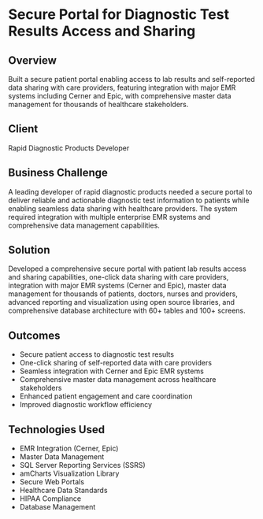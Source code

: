 # Secure Portal for Diagnostic Test Results Access and Sharing

## Overview
Built a secure patient portal enabling access to lab results and self-reported data sharing with care providers, featuring integration with major EMR systems including Cerner and Epic, with comprehensive master data management for thousands of healthcare stakeholders.

## Client
Rapid Diagnostic Products Developer

## Business Challenge
A leading developer of rapid diagnostic products needed a secure portal to deliver reliable and actionable diagnostic test information to patients while enabling seamless data sharing with healthcare providers. The system required integration with multiple enterprise EMR systems and comprehensive data management capabilities.

## Solution
Developed a comprehensive secure portal with patient lab results access and sharing capabilities, one-click data sharing with care providers, integration with major EMR systems (Cerner and Epic), master data management for thousands of patients, doctors, nurses and providers, advanced reporting and visualization using open source libraries, and comprehensive database architecture with 60+ tables and 100+ screens.

## Outcomes
- Secure patient access to diagnostic test results
- One-click sharing of self-reported data with care providers
- Seamless integration with Cerner and Epic EMR systems
- Comprehensive master data management across healthcare stakeholders
- Enhanced patient engagement and care coordination
- Improved diagnostic workflow efficiency

## Technologies Used
- EMR Integration (Cerner, Epic)
- Master Data Management
- SQL Server Reporting Services (SSRS)
- amCharts Visualization Library
- Secure Web Portals
- Healthcare Data Standards
- HIPAA Compliance
- Database Management
